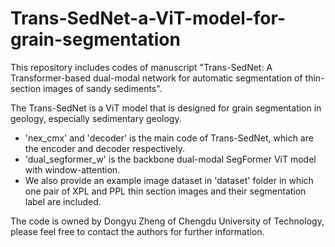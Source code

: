 # Trans-SedNet-a-ViT-model-for-grain-segmentation

This repository includes codes of manuscript "Trans-SedNet: A Transformer-based dual-modal network for automatic segmentation of thin-section images of sandy sediments".

The Trans-SedNet is a ViT model that is designed for grain segmentation in geology, especially sedimentary geology. 

- 'nex_cmx' and 'decoder' is the main code of Trans-SedNet, which are the encoder and decoder respectively.
- 'dual_segformer_w' is the backbone dual-modal SegFormer ViT model with window-attention.
- We also provide an example image dataset in 'dataset' folder in which one pair of XPL and PPL thin section images and their segmentation label are included. 

The code is owned by Dongyu Zheng of Chengdu University of Technology, please feel free to contact the authors for further information. 
